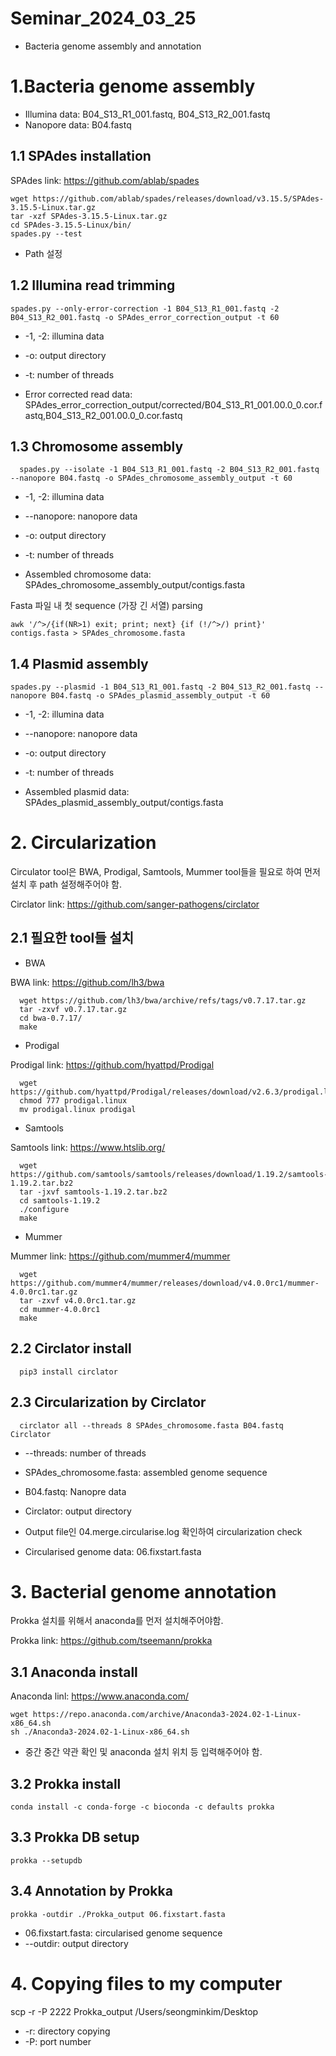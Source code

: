 # Seminar_2024_03_25
* Bacteria genome assembly and annotation

# 1.Bacteria genome assembly

* Illumina data: B04_S13_R1_001.fastq, B04_S13_R2_001.fastq
* Nanopore data: B04.fastq

1.1 SPAdes installation
----
SPAdes link: https://github.com/ablab/spades

    wget https://github.com/ablab/spades/releases/download/v3.15.5/SPAdes-3.15.5-Linux.tar.gz
    tar -xzf SPAdes-3.15.5-Linux.tar.gz
    cd SPAdes-3.15.5-Linux/bin/
    spades.py --test
    
* Path 설정
  
1.2 Illumina read trimming
----    
    spades.py --only-error-correction -1 B04_S13_R1_001.fastq -2 B04_S13_R2_001.fastq -o SPAdes_error_correction_output -t 60
    
* -1, -2: illumina data
* -o: output directory
* -t: number of threads

* Error corrected read data: SPAdes_error_correction_output/corrected/B04_S13_R1_001.00.0_0.cor.fastq,B04_S13_R2_001.00.0_0.cor.fastq

1.3 Chromosome assembly
----
      spades.py --isolate -1 B04_S13_R1_001.fastq -2 B04_S13_R2_001.fastq --nanopore B04.fastq -o SPAdes_chromosome_assembly_output -t 60
  
* -1, -2: illumina data
* --nanopore: nanopore data
* -o: output directory
* -t: number of threads

* Assembled chromosome data: SPAdes_chromosome_assembly_output/contigs.fasta

Fasta 파일 내 첫 sequence (가장 긴 서열) parsing

    awk '/^>/{if(NR>1) exit; print; next} {if (!/^>/) print}' contigs.fasta > SPAdes_chromosome.fasta

1.4 Plasmid assembly
----
    spades.py --plasmid -1 B04_S13_R1_001.fastq -2 B04_S13_R2_001.fastq --nanopore B04.fastq -o SPAdes_plasmid_assembly_output -t 60 

* -1, -2: illumina data
* --nanopore: nanopore data
* -o: output directory
* -t: number of threads

* Assembled plasmid data: SPAdes_plasmid_assembly_output/contigs.fasta

# 2. Circularization
Circulator tool은 BWA, Prodigal, Samtools, Mummer tool들을 필요로 하여 먼저 설치 후 path 설정해주어야 함.

Circlator link: https://github.com/sanger-pathogens/circlator

2.1 필요한 tool들 설치
---

* BWA

BWA link: https://github.com/lh3/bwa  

      wget https://github.com/lh3/bwa/archive/refs/tags/v0.7.17.tar.gz
      tar -zxvf v0.7.17.tar.gz
      cd bwa-0.7.17/
      make

* Prodigal

Prodigal link: https://github.com/hyattpd/Prodigal

      wget https://github.com/hyattpd/Prodigal/releases/download/v2.6.3/prodigal.linux
      chmod 777 prodigal.linux
      mv prodigal.linux prodigal

* Samtools

Samtools link: https://www.htslib.org/
      
      wget https://github.com/samtools/samtools/releases/download/1.19.2/samtools-1.19.2.tar.bz2
      tar -jxvf samtools-1.19.2.tar.bz2
      cd samtools-1.19.2
      ./configure
      make

* Mummer

Mummer link: https://github.com/mummer4/mummer

      wget https://github.com/mummer4/mummer/releases/download/v4.0.0rc1/mummer-4.0.0rc1.tar.gz
      tar -zxvf v4.0.0rc1.tar.gz
      cd mummer-4.0.0rc1
      make

2.2 Circlator install
--
      pip3 install circlator
  
2.3 Circularization by Circlator
--
      circlator all --threads 8 SPAdes_chromosome.fasta B04.fastq Circlator
      
* --threads:  number of threads
* SPAdes_chromosome.fasta: assembled genome sequence
* B04.fastq: Nanopre data
* Circlator: output directory

* Output file인 04.merge.circularise.log 확인하여  circularization check
* Circularised genome data: 06.fixstart.fasta

# 3. Bacterial genome annotation
Prokka 설치를 위해서 anaconda를 먼저 설치해주어야함.

Prokka link: https://github.com/tseemann/prokka

3.1 Anaconda install
--
Anaconda linl: https://www.anaconda.com/

    wget https://repo.anaconda.com/archive/Anaconda3-2024.02-1-Linux-x86_64.sh
    sh ./Anaconda3-2024.02-1-Linux-x86_64.sh
    
* 중간 중간 약관 확인 및 anaconda 설치 위치 등 입력해주어야 함.

3.2 Prokka install
--
    conda install -c conda-forge -c bioconda -c defaults prokka
    
3.3 Prokka DB setup
--
    prokka --setupdb
    
3.4 Annotation by Prokka
--
    prokka -outdir ./Prokka_output 06.fixstart.fasta
    
* 06.fixstart.fasta: circularised genome sequence
* --outdir: output directory

# 4. Copying files to my computer

scp -r -P 2222 Prokka_output /Users/seongminkim/Desktop

* -r: directory copying
* -P: port number 
